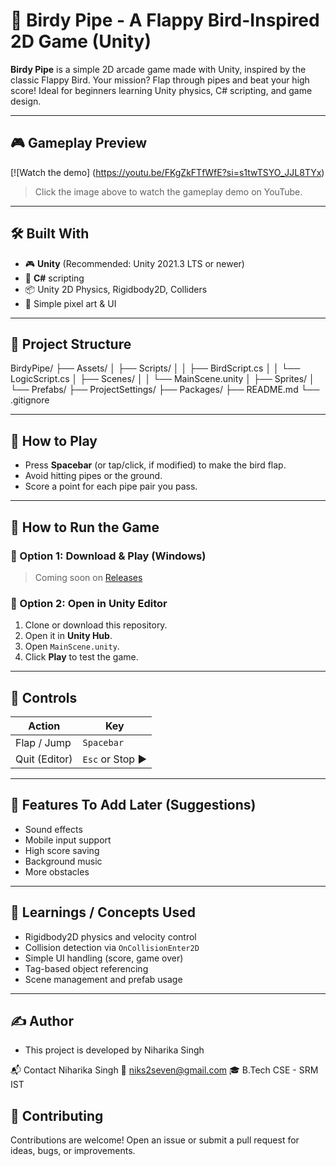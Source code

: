 # 🐤 Birdy Pipe - A Flappy Bird-Inspired 2D Game (Unity)

**Birdy Pipe** is a simple 2D arcade game made with Unity, inspired by the classic Flappy Bird. Your mission? Flap through pipes and beat your high score! Ideal for beginners learning Unity physics, C# scripting, and game design.

---

## 🎮 Gameplay Preview

[![Watch the demo] (https://youtu.be/FKgZkFTfWfE?si=s1twTSYO_JJL8TYx)

> Click the image above to watch the gameplay demo on YouTube.

---

## 🛠 Built With

- 🎮 **Unity** (Recommended: Unity 2021.3 LTS or newer)
- 🧠 **C#** scripting
- 📦 Unity 2D Physics, Rigidbody2D, Colliders
- 🎨 Simple pixel art & UI

---

## 📁 Project Structure

BirdyPipe/
├── Assets/
│ ├── Scripts/
│ │ ├── BirdScript.cs
│ │ └── LogicScript.cs
│ ├── Scenes/
│ │ └── MainScene.unity
│ ├── Sprites/
│ └── Prefabs/
├── ProjectSettings/
├── Packages/
├── README.md
└── .gitignore

---

## 🚀 How to Play

- Press **Spacebar** (or tap/click, if modified) to make the bird flap.
- Avoid hitting pipes or the ground.
- Score a point for each pipe pair you pass.

---

## 💾 How to Run the Game

### 🔹 Option 1: Download & Play (Windows)
> Coming soon on [Releases](https://github.com/yourusername/Birdy-Pipe/releases)

### 🔹 Option 2: Open in Unity Editor
1. Clone or download this repository.
2. Open it in **Unity Hub**.
3. Open `MainScene.unity`.
4. Click **Play** to test the game.

---

## 🔧 Controls

| Action        | Key             |
|---------------|------------------|
| Flap / Jump   | `Spacebar`       |
| Quit (Editor) | `Esc` or Stop ▶  |

---


## 🔄 Features To Add Later (Suggestions)

- Sound effects
- Mobile input support
- High score saving
- Background music
- More obstacles

---

## 🧠 Learnings / Concepts Used

- Rigidbody2D physics and velocity control
- Collision detection via `OnCollisionEnter2D`
- Simple UI handling (score, game over)
- Tag-based object referencing
- Scene management and prefab usage

---

## ✍️ Author

- This project is developed by Niharika Singh

📬 Contact
Niharika Singh
📧 niks2seven@gmail.com
🎓 B.Tech CSE - SRM IST

## 🤝 Contributing

Contributions are welcome! Open an issue or submit a pull request for ideas, bugs, or improvements.
